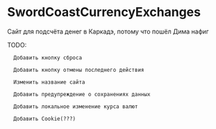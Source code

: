 # SwordCoastCurrencyExchanges
Сайт для подсчёта денег в Каркадэ, потому что пошёл Дима нафиг

TODO: 

      Добавить кнопку сброса
      
      Добавить кнопку отмены последнего действия
      
      Изменить название сайта
      
      Добавить предупреждение о сохранениях данных
      
      Добавить локальное изменение курса валют
      
      Добавить Cookie(???)
